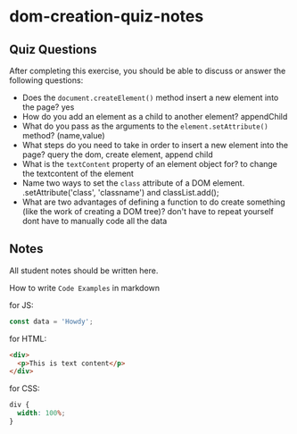 # dom-creation-quiz-notes

## Quiz Questions

After completing this exercise, you should be able to discuss or answer the following questions:

- Does the `document.createElement()` method insert a new element into the page?
  yes
- How do you add an element as a child to another element?
  appendChild
- What do you pass as the arguments to the `element.setAttribute()` method?
  (name,value)
- What steps do you need to take in order to insert a new element into the page?
  query the dom, create element, append child
- What is the `textContent` property of an element object for?
  to change the textcontent of the element
- Name two ways to set the `class` attribute of a DOM element.
  .setAttribute('class', 'classname') and classList.add();
- What are two advantages of defining a function to do create something (like the work of creating a DOM tree)?
  don't have to repeat yourself
  dont have to manually code all the data

## Notes

All student notes should be written here.

How to write `Code Examples` in markdown

for JS:

```javascript
const data = 'Howdy';
```

for HTML:

```html
<div>
  <p>This is text content</p>
</div>
```

for CSS:

```css
div {
  width: 100%;
}
```
